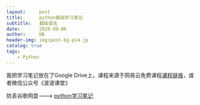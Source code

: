 ```yaml
---
layout:     post
title:      python基础学习笔记
subtitle:   基础语法
date:       2020-09-06
author:     HB
header-img: img/post-bg-ps4.jp
catalog: true
tags:
    - Python
---
```

我把学习笔记放在了Google Drive上，课程来源于网易云免费课程[课程链接](https://study.163.com/course/courseMain.htm?courseId=1005859011)，或者微信公众号《波波课堂》

防丢谷歌网盘--->
[python学习笔记](https://drive.google.com/file/d/17q4ctBK--MxIEEpQZpyM52mnzlUY-R2j/view?usp=sharing)
